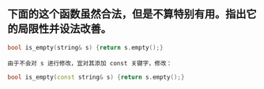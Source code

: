 ## 下面的这个函数虽然合法，但是不算特别有用。指出它的局限性并设法改善。
```cpp
bool is_empty(string& s) {return s.empty();}
```
    由于不会对 s 进行修改，宜对其添加 const 关键字，修改：
```cpp
bool is_empty(const string& s) {return s.empty();}
```